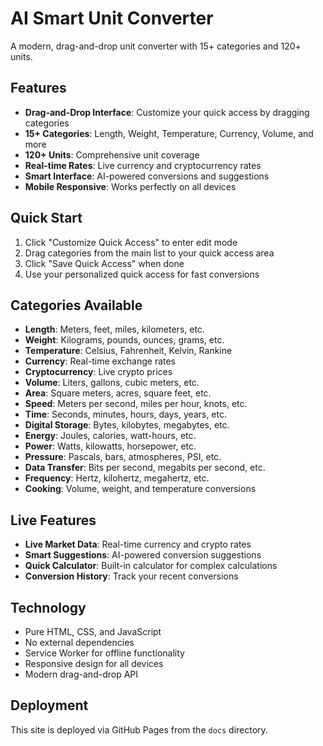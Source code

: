 # AI Smart Unit Converter

A modern, drag-and-drop unit converter with 15+ categories and 120+ units.

## Features

- **Drag-and-Drop Interface**: Customize your quick access by dragging categories
- **15+ Categories**: Length, Weight, Temperature, Currency, Volume, and more
- **120+ Units**: Comprehensive unit coverage
- **Real-time Rates**: Live currency and cryptocurrency rates
- **Smart Interface**: AI-powered conversions and suggestions
- **Mobile Responsive**: Works perfectly on all devices

## Quick Start

1. Click "Customize Quick Access" to enter edit mode
2. Drag categories from the main list to your quick access area
3. Click "Save Quick Access" when done
4. Use your personalized quick access for fast conversions

## Categories Available

- **Length**: Meters, feet, miles, kilometers, etc.
- **Weight**: Kilograms, pounds, ounces, grams, etc.
- **Temperature**: Celsius, Fahrenheit, Kelvin, Rankine
- **Currency**: Real-time exchange rates
- **Cryptocurrency**: Live crypto prices
- **Volume**: Liters, gallons, cubic meters, etc.
- **Area**: Square meters, acres, square feet, etc.
- **Speed**: Meters per second, miles per hour, knots, etc.
- **Time**: Seconds, minutes, hours, days, years, etc.
- **Digital Storage**: Bytes, kilobytes, megabytes, etc.
- **Energy**: Joules, calories, watt-hours, etc.
- **Power**: Watts, kilowatts, horsepower, etc.
- **Pressure**: Pascals, bars, atmospheres, PSI, etc.
- **Data Transfer**: Bits per second, megabits per second, etc.
- **Frequency**: Hertz, kilohertz, megahertz, etc.
- **Cooking**: Volume, weight, and temperature conversions

## Live Features

- **Live Market Data**: Real-time currency and crypto rates
- **Smart Suggestions**: AI-powered conversion suggestions
- **Quick Calculator**: Built-in calculator for complex calculations
- **Conversion History**: Track your recent conversions

## Technology

- Pure HTML, CSS, and JavaScript
- No external dependencies
- Service Worker for offline functionality
- Responsive design for all devices
- Modern drag-and-drop API

## Deployment

This site is deployed via GitHub Pages from the `docs` directory. 
